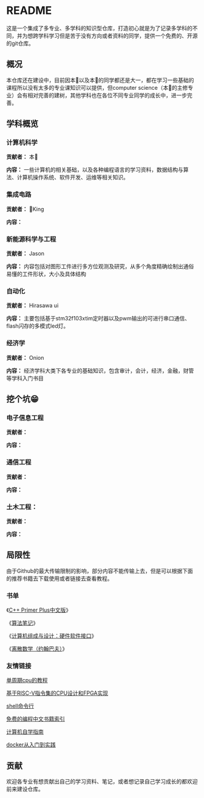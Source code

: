 # README

这是一个集成了多专业、多学科的知识型仓库，打造初心就是为了记录多学科的不同，并为想跨学科学习但是苦于没有方向或者资料的同学，提供一个免费的、开源的git仓库。

## 概况

本仓库还在建设中，目前因本🐹以及本🐹的同学都还是大一，都在学习一些基础的课程所以没有太多的专业课知识可以提供，但computer science（本🐹的主修专业）会有相对完善的建树，其他学科也在各位不同专业同学的成长中，进一步完善。

## 学科概览

### 计算机科学

**贡献者：** 本🐹

**内容：** 一些计算机的相关基础，以及各种编程语言的学习资料，数据结构与算法、计算机操作系统、软件开发、运维等相关知识。

### 集成电路

**贡献者：** 🦒King

**内容：** 

### **新能源科学与工程**

**贡献者：** Jason

**内容：** 内容包括对图形工件进行多方位观测及研究，从多个角度精确绘制出通俗易懂的工件形状，大小及具体结构

### 自动化

**贡献者：** Hirasawa ui

**内容：** 主要包括基于stm32f103xtim定时器以及pwm输出的可进行串口通信、flash闪存的多模式led灯。

### 经济学

**贡献者：** Onion

**内容：** 经济学科大类下各专业的基础知识，包含审计，会计，经济，金融，财管等学科入门书目

## 挖个坑😁

### 电子信息工程

**贡献者：**

**内容：**

### 通信工程

**贡献者：**

**内容：**

### 土木工程：

**贡献者：**

**内容：**

## 局限性

由于Github的最大传输限制的影响，部分内容不能传输上去，但是可以根据下面的推荐书籍去下载使用或者链接去查看教程。

### 书单

《[C++ Primer Plus中文版](https://zh.zlibrary-east.se/book/5845876/f6815d/c-primer-plus%E4%B8%AD%E6%96%87%E7%89%88%E7%AC%AC%E5%85%AD%E7%89%88.html)》

《[算法笔记](https://zh.zlibrary-east.se/book/12951552/5094ad/%E7%AE%97%E6%B3%95%E7%AC%94%E8%AE%B0.html)》

《[计算机组成与设计：硬件软件接口](https://zh.zlibrary-east.se/book/3557011/6583d6/%E8%AE%A1%E7%AE%97%E6%9C%BA%E7%BB%84%E6%88%90%E4%B8%8E%E8%AE%BE%E8%AE%A1%E7%A1%AC%E4%BB%B6%E8%BD%AF%E4%BB%B6%E6%8E%A5%E5%8F%A3%E5%8E%9F%E4%B9%A6%E7%AC%AC5%E7%89%88.html)》

《[离散数学（约翰巴夫）](https://zh.zlibrary-sg.se/book/16839601/e2541f/%E7%A6%BB%E6%95%A3%E6%95%B0%E5%AD%A6.html)》

### 友情链接

[单周期cpu的教程](https://hitsz-cslab.gitee.io/cpu/lab2/1-inst_LA/)

[基于RISC-V指令集的CPU设计和FPGA实现](https://zhuanlan.zhihu.com/p/545054337)

[shell命令行](https://github.com/jlevy/the-art-of-command-line/blob/master/README-zh.md)

[免费的编程中文书籍索引](https://github.com/yinhonggen/free-programming-books-zh_CN)

[计算机自学指南](https://csdiy.wiki/)

[docker从入门到实践](https://docker-practice.github.io/zh-cn/)

## 贡献

欢迎各专业有想贡献出自己的学习资料、笔记，或者想记录自己学习成长的都欢迎前来建设仓库。